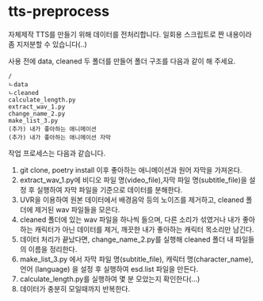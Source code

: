 # tts-preprocess

자체제작 TTS를 만들기 위해 데이터를 전처리합니다.
일회용 스크립트로 짠 내용이라 좀 지저분할 수 있습니다(..)

사용 전에 data, cleaned 두 폴더를 만들어 폴더 구조를 다음과 같이 해 주세요.

```
/
ㄴdata
ㄴcleaned
calculate_length.py
extract_wav_1.py
change_name_2.py
make_list_3.py
(추가) 내가 좋아하는 애니메이션
(추가) 내가 좋아하는 애니메이션 자막
```

작업 프로세스는 다음과 같습니다.

1. git clone, poetry install 이후 좋아하는 애니메이션과 원어 자막을 가져온다.
2. extract_wav_1.py에 비디오 파일 명(video_file),자막 파일 명(subtitle_file)을 설정 후 실행하여 자막 파일을 기준으로 데이터를 분해한다.
3. UVR을 이용하여 원본 데이터에서 배경음악 등의 노이즈를 제거하고, cleaned 폴더에 제거된 wav 파일들을 모은다.
4. cleaned 폴더에 있는 wav 파일을 하나씩 들으며, 다른 소리가 섞였거나 내가 좋아하는 캐릭터가 아닌 데이터를 제거, 깨끗한 내가 좋아하는 캐릭터 목소리만 남긴다.
5. 데이터 처리가 끝났다면, change_name_2.py를 실행해 cleaned 폴더 내 파일들의 이름을 정리한다.
6. make_list_3.py 에서 자막 파일 명(subtitle_file), 캐릭터 명(character_name), 언어 (language) 을 설정 후 실행하여 esd.list 파일을 만든다.
7. calculate_length.py를 실행하여 몇 분 모았는지 확인한다(...)
8. 데이터가 충분히 모일때까지 반복한다.